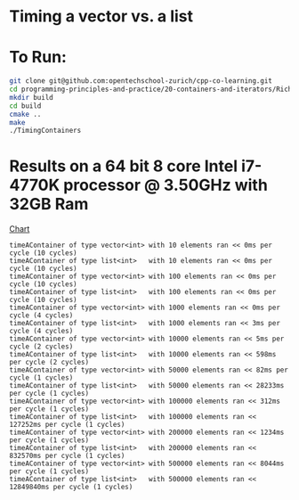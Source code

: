 # Timing a vector vs. a list

# To Run:

``` bash
git clone git@github.com:opentechschool-zurich/cpp-co-learning.git
cd programming-principles-and-practice/20-containers-and-iterators/Richard/TimingContainers
mkdir build
cd build
cmake ..
make
./TimingContainers
```



# Results on a 64 bit 8 core Intel i7-4770K processor @ 3.50GHz with 32GB Ram

[Chart](http://opentechschool-zurich.github.io/cpp-co-learning/programming-principles-and-practice/20-containers-iterators/Richard/ContainersPresentation/app/chart.html)

```
timeAContainer of type vector<int> with 10 elements ran << 0ms per cycle (10 cycles)
timeAContainer of type list<int>   with 10 elements ran << 0ms per cycle (10 cycles)
timeAContainer of type vector<int> with 100 elements ran << 0ms per cycle (10 cycles)
timeAContainer of type list<int>   with 100 elements ran << 0ms per cycle (10 cycles)
timeAContainer of type vector<int> with 1000 elements ran << 0ms per cycle (4 cycles)
timeAContainer of type list<int>   with 1000 elements ran << 3ms per cycle (4 cycles)
timeAContainer of type vector<int> with 10000 elements ran << 5ms per cycle (2 cycles)
timeAContainer of type list<int>   with 10000 elements ran << 598ms per cycle (2 cycles)
timeAContainer of type vector<int> with 50000 elements ran << 82ms per cycle (1 cycles)
timeAContainer of type list<int>   with 50000 elements ran << 28233ms per cycle (1 cycles)
timeAContainer of type vector<int> with 100000 elements ran << 312ms per cycle (1 cycles)
timeAContainer of type list<int>   with 100000 elements ran << 127252ms per cycle (1 cycles)
timeAContainer of type vector<int> with 200000 elements ran << 1234ms per cycle (1 cycles)
timeAContainer of type list<int>   with 200000 elements ran << 832570ms per cycle (1 cycles)
timeAContainer of type vector<int> with 500000 elements ran << 8044ms per cycle (1 cycles)
timeAContainer of type list<int>   with 500000 elements ran << 12849840ms per cycle (1 cycles)
```
